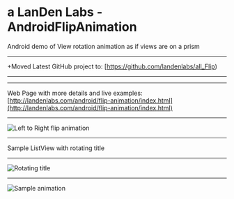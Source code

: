 # a LanDen Labs - AndroidFlipAnimation
Android demo of View rotation animation as if views are on a prism


***
+Moved Latest GitHub project to:
[https://github.com/landenlabs/all_Flip)
***

***
Web Page with more details and live examples:
[http://landenlabs.com/android/flip-animation/index.html](http://landenlabs.com/android/flip-animation/index.html)

***
![Left to Right flip animation](http://landenlabs.com/android/flip-animation/view-flip-y.gif)

***
Sample ListView with rotating title 
***
![Rotating title](http://landenlabs.com/android/flip-animation/twoobjcube.gif)

***
![Sample animation](http://landenlabs.com/android/flip-animation/rot-cmp-y.gif)



